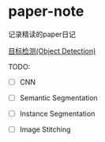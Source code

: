 # paper-note
记录精读的paper日记

[目标检测(Object Detection)](Object-Detection)

TODO:

- [ ] CNN
- [ ] Semantic Segmentation
- [ ] Instance Segmentation
- [ ] Image Stitching

